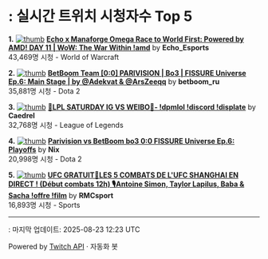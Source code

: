 # : 실시간 트위치 시청자수 Top 5

**1.** [![thumb](https://static-cdn.jtvnw.net/previews-ttv/live_user_echo_esports-320x180.jpg)](https://twitch.tv/Echo_Esports)
**[Echo x Manaforge Omega Race to World First: Powered by AMD! DAY 11 | WoW: The War Within !amd](https://twitch.tv/Echo_Esports)** by **Echo_Esports**<br>43,469명 시청  - World of Warcraft

**2.** [![thumb](https://static-cdn.jtvnw.net/previews-ttv/live_user_betboom_ru-320x180.jpg)](https://twitch.tv/betboom_ru)
**[BetBoom Team [0:0] PARIVISION | Bo3 | FISSURE Universe Ep.6: Main Stage | by @Adekvat & @ArsZeeqq](https://twitch.tv/betboom_ru)** by **betboom_ru**<br>35,881명 시청  - Dota 2

**3.** [![thumb](https://static-cdn.jtvnw.net/previews-ttv/live_user_caedrel-320x180.jpg)](https://twitch.tv/Caedrel)
**[🔴LPL SATURDAY IG VS WEIBO🔴-  !dpmlol !discord !displate](https://twitch.tv/Caedrel)** by **Caedrel**<br>32,768명 시청  - League of Legends

**4.** [![thumb](https://static-cdn.jtvnw.net/previews-ttv/live_user_nix-320x180.jpg)](https://twitch.tv/Nix)
**[Parivision vs BetBoom bo3 0:0 FISSURE Universe Ep.6: Playoffs](https://twitch.tv/Nix)** by **Nix**<br>20,998명 시청  - Dota 2

**5.** [![thumb](https://static-cdn.jtvnw.net/previews-ttv/live_user_rmcsport-320x180.jpg)](https://twitch.tv/RMCsport)
**[UFC GRATUIT🥊LES 5 COMBATS DE L'UFC SHANGHAI EN DIRECT ! (Début combats 12h) 🎙️Antoine Simon, Taylor Lapilus, Baba & Sacha !offre !film](https://twitch.tv/RMCsport)** by **RMCsport**<br>16,893명 시청  - Sports


---
: 마지막 업데이트: 2025-08-23 12:23 UTC

Powered by [Twitch API](https://dev.twitch.tv/docs/api/reference) · 자동화 봇